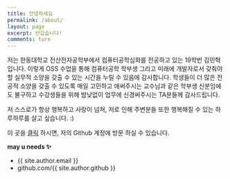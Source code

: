 ```yaml
---
title: 안녕하세요
permalink: /about/
layout: page
excerpt: 반갑습니다!
comments: ture
---
```


  저는 한동대학교 전산전자공학부에서 컴퓨터공학심화를 전공하고 있는 19학번 김민혁입니다. 이렇게 OSS 수업을 통해 컴퓨터공학 학부생 그리고 미래에 개발자로서 갖춰야할 실무적 소양을 갖출 수 있는 시간을 누릴 수 있음에 감사합니다. 학생들이 더 많은 전공적 소양을 갖출 수 있도록 매일 고민하고 애써주시는 교수님과 같은 학부생 신분임에도 불구하고 수강생들을 위해 밤낮없이 업무에 신경써주시는 TA분들께 감사드립니다.

저 스스로가 항상 행복하고 사랑이 넘쳐, 저로 인해 주변분들 또한 행복해질 수 있는 하루하루를 살고 싶습니다. :)

이 곳을 [클릭](https://github.com/greentea991212) 하시면, 저의 Github 계정에 방문 하실 수 있습니다.

**may u needs ✨**

- {{ site.author.email }}
- github.com/{{ site.author.github }}
